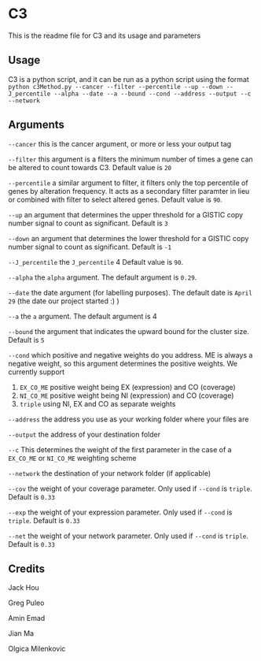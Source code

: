 # C3


This is the readme file for C3 and its usage and parameters

## Usage

C3 is a python script, and it can be run as a python script using the format `python c3Method.py --cancer --filter --percentile --up --down --J_percentile --alpha --date --a --bound --cond --address --output --c --network`


## Arguments

`--cancer` this is the cancer argument, or more or less your output tag

`--filter` this argument is a filters the minimum number of times a gene can be altered to count towards C3. Default value is `20` 

`--percentile` a similar argument to filter, it filters only the top percentile of genes by alteration frequency. It acts as a secondary filter paramter in lieu or combined with filter to select altered genes. Default value is `90`.

`--up` an argument that determines the upper threshold for a GISTIC copy number signal to count as significant. Default is `3`

`--down` an argument that determines the lower threshold for a GISTIC copy number signal to count as significant. Default is `-1`
 
`--J_percentile`  the `J_percentile` 4 Default value is `90`.

`--alpha` the `alpha` argument. The default argument is `0.29`. 

`--date` the date argument (for labelling purposes). The default date is `April 29` (the date our project started :) )

`--a` the `a` argument. The default argument is 4

`--bound` the argument that indicates the upward bound for the cluster size. Default is `5`

`--cond` which  positive and negative weights do you address. ME is always a negative weight, so this argument determines the positive weights. We currently support

1. `EX_CO_ME` positive weight being EX (expression) and CO (coverage)
2. `NI_CO_ME` positive weight being NI (expression) and CO (coverage)
3. `triple` using NI, EX and CO as separate weights

`--address` the address you use as your working folder where your files are

`--output` the address of your destination folder

`--c` This determines the weight of the first parameter in the case of a `EX_CO_ME` or `NI_CO_ME` weighting scheme

`--network` the destination of your network folder (if applicable)

`--cov` the weight of your coverage parameter. Only used if `--cond` is `triple`. Default is `0.33`

`--exp` the weight of your expression parameter. Only used if `--cond` is `triple`. Default is `0.33`

`--net` the weight of your network parameter. Only used if `--cond` is `triple`. Default is `0.33`


## Credits

Jack Hou

Greg Puleo

Amin Emad

Jian Ma

Olgica Milenkovic
